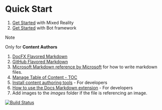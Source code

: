 # **Quick Start**

1. [Get Started](Dynamics365/index.md) with Mixed Reality
1. [Get Started](Chatbot/Quickstart.md) with Bot framework

> [!NOTE]
> Only for **Content Authors**
>
> 1. [DocFX Flavored Markdown](https://dotnet.github.io/docfx/spec/docfx_flavored_markdown.html?tabs=tabid-1%2Ctabid-a)
> 1. [GitHub Flavored Markdown](https://guides.github.com/features/mastering-markdown/)
> 1. [Microsoft Markdown reference by Microsoft](https://docs.microsoft.com/contribute/markdown-reference) for how to write markdown files.
> 1. [Manage Table of Content - TOC](https://dotnet.github.io/docfx/tutorial/intro_toc.html)
> 1. [Install content authoring tools](https://docs.microsoft.com/contribute/get-started-setup-tools) - For developers
> 1. [How to use the Docs Markdown extension](https://marketplace.visualstudio.com/items?itemName=docsmsft.docs-authoring-pack) - For developers
> 1. Add images to the *images* folder if the file is referencing an image. 

[![Build Status](https://dev.azure.com/DevOps-Experiments-Org/Documentation/_apis/build/status/Documentation?branchName=master)](https://dev.azure.com/DevOps-Experiments-Org/Documentation/_build/latest?definitionId=14&branchName=master)
